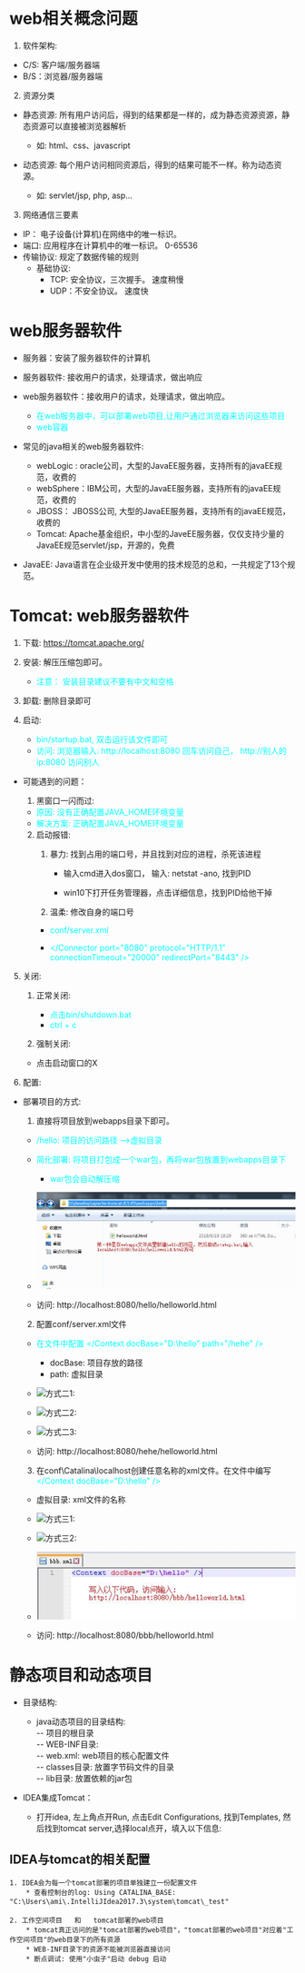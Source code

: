 # web相关概念问题

1. 软件架构:
  * C/S: 客户端/服务器端
  * B/S：浏览器/服务器端

2. 资源分类
  * 静态资源: 所有用户访问后，得到的结果都是一样的，成为静态资源资源，静态资源可以直接被浏览器解析
    * 如: html、css、javascript
  
  * 动态资源: 每个用户访问相同资源后，得到的结果可能不一样。称为动态资源。
    * 如: servlet/jsp, php, asp...

3. 网络通信三要素
  * IP： 电子设备(计算机)在网络中的唯一标识。
  * 端口: 应用程序在计算机中的唯一标识。 0-65536
  * 传输协议: 规定了数据传输的规则
    * 基础协议:
      * TCP: 安全协议，三次握手。 速度稍慢
      * UDP：不安全协议。 速度快

# web服务器软件

* 服务器：安装了服务器软件的计算机

* 服务器软件: 接收用户的请求，处理请求，做出响应

* web服务器软件：接收用户的请求，处理请求，做出响应。
  * <font color=#00ffff>在web服务器中，可以部署web项目,让用户通过浏览器来访问这些项目</font>
  * <font color=#00ffff>web容器</font>
  
* 常见的java相关的web服务器软件:
  * webLogic : oracle公司，大型的JavaEE服务器，支持所有的javaEE规范，收费的
  * webSphere：IBM公司，大型的JavaEE服务器，支持所有的javaEE规范，收费的
  * JBOSS： JBOSS公司, 大型的JavaEE服务器，支持所有的javaEE规范，收费的
  * Tomcat: Apache基金组织，中小型的JaveEE服务器，仅仅支持少量的JavaEE规范servlet/jsp，开源的，免费

* JavaEE: Java语言在企业级开发中使用的技术规范的总和，一共规定了13个规范。

# Tomcat:   web服务器软件

1. 下载: https://tomcat.apache.org/
  
2. 安装: 解压压缩包即可。
   * <font color=#00ffff>注意： 安装目录建议不要有中文和空格</font>

3. 卸载: 删除目录即可

4. 启动:
   * <font color=#00ffff>bin/startup.bat, 双击运行该文件即可</font>
   * <font color=#00ffff>访问: 浏览器输入: http://localhost:8080 回车访问自己，   http://别人的ip:8080 访问别人
  </font>
   
   * 可能遇到的问题：
      1. 黑窗口一闪而过: 
        * <font color=#00ffff>原因: 没有正确配置JAVA_HOME环境变量</font>
        * <font color=#00ffff>解决方案: 正确配置JAVA_HOME环境变量</font>

      2. 启动报错:
         1. 暴力: 找到占用的端口号，并且找到对应的进程，杀死该进程
            * 输入cmd进入dos窗口， 输入: netstat -ano, 找到PID
            
            * win10下打开任务管理器，点击详细信息，找到PID给他干掉
        
          2. 温柔: 修改自身的端口号
            * <font color=#00ffff>conf/server.xml</font>
            
            * <font color=#00ffff></Connector port="8080" protocol="HTTP/1.1"
               connectionTimeout="20000"
               redirectPort="8443" /></font>

5. 关闭:
   1. 正常关闭:
      * <font color=#00ffff>点击bin/shutdown.bat</font>
      * <font color=#00ffff>ctrl + c</font>

    2. 强制关闭: 
      * 点击启动窗口的X

6. 配置:
  * 部署项目的方式: 
    1. 直接将项目放到webapps目录下即可。
      * <font color=#00ffff>/hello: 项目的访问路径 -->虚拟目录</font>

      * <font color=#00ffff>简化部署: 将项目打包成一个war包，再将war包放置到webapps目录下</font>
        * <font color=#00ffff>war包会自动解压缩</font>

      * ![方式一: ](https://raw.githubusercontent.com/dj49846917/studyJava/master/COMCAT/code/%E6%96%B9%E5%BC%8F%E4%B8%80.jpg)
      
      * 访问: http://localhost:8080/hello/helloworld.html

    2. 配置conf/server.xml文件
      * <font color=#00ffff>在<Host>文件中配置 </Context docBase="D:\hello" path="/hehe" /></font>
        * docBase: 项目存放的路径
        * path: 虚拟目录

      * ![方式二1: ](https://raw.githubusercontent.com/dj49846917/studyJava/blob/master/COMCAT/code/%E6%96%B9%E5%BC%8F%E4%BA%8C1.jpg)
      
      * ![方式二2: ](https://raw.githubusercontent.com/dj49846917/studyJava/blob/master/COMCAT/code/%E6%96%B9%E5%BC%8F%E4%BA%8C2.jpg)
      
      * ![方式二3: ](https://raw.githubusercontent.com/dj49846917/studyJava/blob/master/COMCAT/code/%E6%96%B9%E5%BC%8F%E4%BA%8C3.jpg)
      
      * 访问: http://localhost:8080/hehe/helloworld.html

    3. 在conf\Catalina\localhost创建任意名称的xml文件。在文件中编写<font color=#00ffff></Context docBase="D:\hello" /></font>
      * 虚拟目录: xml文件的名称

      * ![方式三1: ](https://raw.githubusercontent.com/dj49846917/studyJava/blob/master/COMCAT/code/%E6%96%B9%E5%BC%8F%E4%BA%8C1.jpg)
      
      * ![方式三2: ](https://raw.githubusercontent.com/studyJava/blob/master/COMCAT/code/%E6%96%B9%E5%BC%8F%E4%B8%891.jpg)
      
      * ![方式三3: ](https://github.com/dj49846917/studyJava/blob/master/COMCAT/code/%E6%96%B9%E5%BC%8F%E4%B8%892.jpg)

      * 访问: http://localhost:8080/bbb/helloworld.html

# 静态项目和动态项目

* 目录结构:
  * java动态项目的目录结构:   
    --  项目的根目录    
        --  WEB-INF目录:    
            --  web.xml: web项目的核心配置文件   
            --  classes目录: 放置字节码文件的目录    
            --  lib目录: 放置依赖的jar包

* IDEA集成Tomcat：

  * 打开idea, 左上角点开Run, 点击Edit Configurations, 找到Templates, 然后找到tomcat server,选择local点开，填入以下信息:
  
## IDEA与tomcat的相关配置
    1. IDEA会为每一个tomcat部署的项目单独建立一份配置文件
        * 查看控制台的log: Using CATALINA_BASE:   "C:\Users\ami\.IntelliJIdea2017.3\system\tomcat\_test"
        
    2. 工作空间项目   和   tomcat部署的web项目
        * tomcat真正访问的是"tomcat部署的web项目"，"tomcat部署的web项目"对应着"工作空间项目"的web目录下的所有资源
        * WEB-INF目录下的资源不能被浏览器直接访问
        * 断点调试: 使用"小虫子"启动 debug 启动